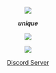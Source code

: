 <p align="center">  
<img src="https://media.discordapp.net/attachments/813341662545313832/813343404507267092/pokemon_pixel.gif?ex=66681a92&is=6666c912&hm=e36be7883e648711da82c7ec61ec7daf347f5d8700a7381fc8d0064466630f5c&=&width=958&height=504">
</p>
<p align="center">
    𝒖𝒏𝒊𝒒𝒖𝒆
<p align="center">  
<img src="https://komarev.com/ghpvc/?username=unique1337&color=yellow&label=Profile-Visits&width=26px">
</p>
    <p align="center">
  <img src="https://discord.c99.nl/widget/theme-4/234619431127482368.png"/>
</p>
<p align="center">
<p align="center">
    <a href="https://discord.gg/wXdT9akDRE">Discord Server</a>
